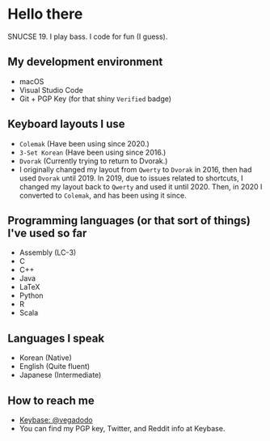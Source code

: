 # Hello there

<!--
**vegadodo/vegadodo** is a ✨ _special_ ✨ repository because its `README.md` (this file) appears on your GitHub profile.

Here are some ideas to get you started:

- 🔭 I’m currently working on ...
- 🌱 I’m currently learning ...
- 👯 I’m looking to collaborate on ...
- 🤔 I’m looking for help with ...
- 💬 Ask me about ...
- 📫 How to reach me: ...
- 😄 Pronouns: ...
- ⚡ Fun fact: ...
-->

SNUCSE 19. I play bass. I code for fun (I guess).

## My development environment

- macOS
- Visual Studio Code
- Git + PGP Key (for that shiny `Verified` badge)

## Keyboard layouts I use

- `Colemak` (Have been using since 2020.)
- `3-Set Korean` (Have been using since 2016.)
- `Dvorak` (Currently trying to return to Dvorak.)
- I originally changed my layout from `Qwerty` to `Dvorak` in 2016, then had used `Dvorak` until 2019. In 2019, due to issues related to shortcuts, I changed my layout back to `Qwerty` and used it until 2020. Then, in 2020 I converted to `Colemak`, and has been using it since.

## Programming languages (or that sort of things) I've used so far

- Assembly (LC-3)
- C
- C++
- Java
- LaTeX
- Python
- R
- Scala

## Languages I speak

- Korean (Native)
- English (Quite fluent)
- Japanese (Intermediate)
  
## How to reach me

- [Keybase: @vegadodo](https://keybase.io/vegadodo)
- You can find my PGP key, Twitter, and Reddit info at Keybase.
